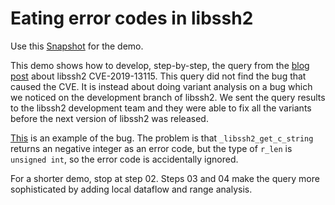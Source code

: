 # Eating error codes in libssh2

Use this [Snapshot](https://downloads.lgtm.com/snapshots/cpp/libssh2/libssh2_libssh2_C_C++_38bf7ce.zip) for the demo.

This demo shows how to develop, step-by-step, the query from the [blog post](https://blog.semmle.com/libssh2-integer-overflow/) about libssh2 CVE-2019-13115. This query did not find the bug that caused the CVE. It is instead about doing variant analysis on a bug which we noticed on the development branch of libssh2. We sent the query results to the libssh2 development team and they were able to fix all the variants before the next version of libssh2 was released.

[This](https://lgtm.com/projects/g/libssh2/libssh2/snapshot/6e2f5563c80521b3cde72a6fcdb675c2e085f9cf/files/src/hostkey.c?sort=name&dir=ASC&mode=heatmap&__hstc=70225743.5fa8704c8874c6eafaef219923a26734.1534954774206.1564532078978.1564925733575.72&__hssc=70225743.2.1565139962633&__hsfp=997709570#L677) is an example of the bug. The problem is that `_libssh2_get_c_string` returns an negative integer as an error code, but the type of `r_len` is `unsigned int`, so the error code is accidentally ignored.

For a shorter demo, stop at step 02. Steps 03 and 04 make the query more sophisticated by adding local dataflow and range analysis.

